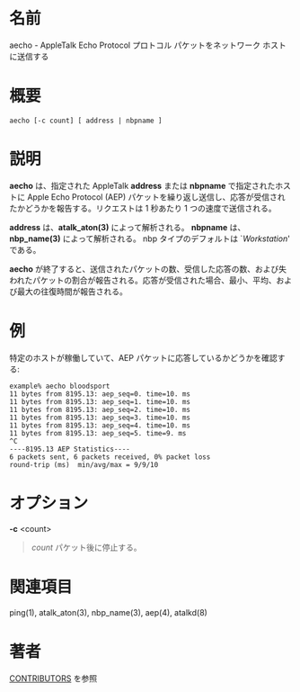# 名前

aecho - AppleTalk Echo Protocol プロトコル パケットをネットワーク ホストに送信する

# 概要

`aecho [-c count] [ address | nbpname ]`

# 説明

**aecho** は、指定された AppleTalk **address** または **nbpname** で指定されたホストに Apple Echo Protocol (AEP) パケットを繰り返し送信し、応答が受信されたかどうかを報告する。リクエストは 1 秒あたり 1 つの速度で送信される。

**address** は、**atalk_aton(3)** によって解析される。 **nbpname** は、**nbp_name(3)** によって解析される。 nbp タイプのデフォルトは \`*Workstation*' である。

**aecho**
が終了すると、送信されたパケットの数、受信した応答の数、および失われたパケットの割合が報告される。応答が受信された場合、最小、平均、および最大の往復時間が報告される。

# 例

特定のホストが稼働していて、AEP パケットに応答しているかどうかを確認する:

    example% aecho bloodsport
    11 bytes from 8195.13: aep_seq=0. time=10. ms
    11 bytes from 8195.13: aep_seq=1. time=10. ms
    11 bytes from 8195.13: aep_seq=2. time=10. ms
    11 bytes from 8195.13: aep_seq=3. time=10. ms
    11 bytes from 8195.13: aep_seq=4. time=10. ms
    11 bytes from 8195.13: aep_seq=5. time=9. ms
    ^C
    ----8195.13 AEP Statistics----
    6 packets sent, 6 packets received, 0% packet loss
    round-trip (ms)  min/avg/max = 9/9/10

# オプション

**-c** <count\>

> *count* パケット後に停止する。

# 関連項目

ping(1), atalk_aton(3), nbp_name(3), aep(4), atalkd(8)

# 著者

[CONTRIBUTORS](https://netatalk.io/contributors) を参照
